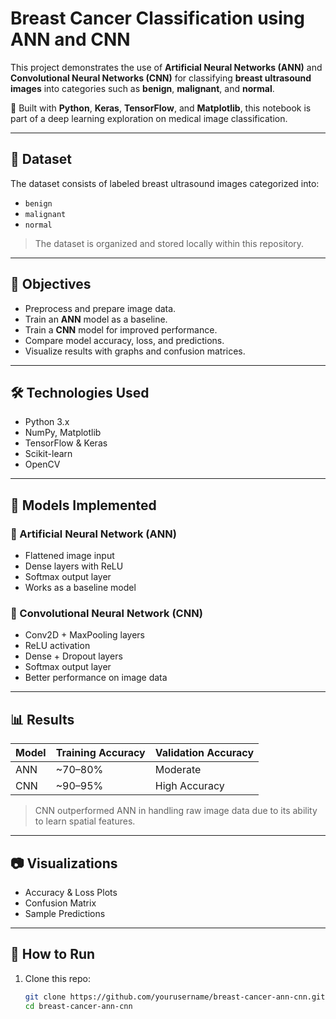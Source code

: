 # Breast Cancer Classification using ANN and CNN

This project demonstrates the use of **Artificial Neural Networks (ANN)** and **Convolutional Neural Networks (CNN)** for classifying **breast ultrasound images** into categories such as **benign**, **malignant**, and **normal**.

🧠 Built with **Python**, **Keras**, **TensorFlow**, and **Matplotlib**, this notebook is part of a deep learning exploration on medical image classification.

---

## 📁 Dataset

The dataset consists of labeled breast ultrasound images categorized into:
- `benign`
- `malignant`
- `normal`

> The dataset is organized and stored locally within this repository.

---

## 📌 Objectives

- Preprocess and prepare image data.
- Train an **ANN** model as a baseline.
- Train a **CNN** model for improved performance.
- Compare model accuracy, loss, and predictions.
- Visualize results with graphs and confusion matrices.

---

## 🛠️ Technologies Used

- Python 3.x  
- NumPy, Matplotlib  
- TensorFlow & Keras  
- Scikit-learn  
- OpenCV  

---

## 🧪 Models Implemented

### 🔹 Artificial Neural Network (ANN)
- Flattened image input  
- Dense layers with ReLU  
- Softmax output layer  
- Works as a baseline model  

### 🔹 Convolutional Neural Network (CNN)
- Conv2D + MaxPooling layers  
- ReLU activation  
- Dense + Dropout layers  
- Softmax output layer  
- Better performance on image data  

---

## 📊 Results

| Model | Training Accuracy | Validation Accuracy |
|-------|-------------------|---------------------|
| ANN   | ~70–80%           | Moderate            |
| CNN   | ~90–95%           | High Accuracy       |

> CNN outperformed ANN in handling raw image data due to its ability to learn spatial features.

---

## 📷 Visualizations

- Accuracy & Loss Plots  
- Confusion Matrix  
- Sample Predictions  

---

## 🧪 How to Run

1. Clone this repo:
   ```bash
   git clone https://github.com/yourusername/breast-cancer-ann-cnn.git
   cd breast-cancer-ann-cnn
